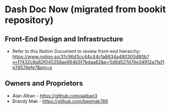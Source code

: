 # Dash Doc Now (migrated from bookit repository)

## Front-End Design and Infrastructure
* Refer to this Notion Document to review front-end hierarchy: https://www.notion.so/31c96d3cc44c44c1a8634a480300d80b?v=f7432c8a82f045358ae964b5f7bdaa82&p=5d6d527d74e34912a7fa11e74574efe7&pm=s

## Owners and Proprietors
- Alan Alban - <https://github.com/aalban3>
- Brandy Mak - <https://github.com/beemak789>